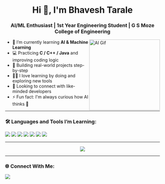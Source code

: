 <h1 align="center">Hi 👋, I'm Bhavesh Tarale</h1>
<h3 align="center">AI/ML Enthusiast | 1st Year Engineering Student | G S Moze College of Engineering</h3>

<img align="right" alt="AI Gif" height="230" src="https://media.giphy.com/media/qgQUggAC3Pfv687qPC/giphy.gif" />

- 🔭 I’m currently learning **AI & Machine Learning**
- 💻 Practicing **C / C++ / Java** and improving coding logic
- 🌱 Building real-world projects step-by-step
- 👨‍💻 I love learning by doing and exploring new tools
- 🤝 Looking to connect with like-minded developers
- ⚡ Fun fact: I'm always curious how AI thinks 🤖

---

### 🛠️ Languages and Tools I’m Learning:
<p align="left">
  <img src="https://img.shields.io/badge/C-00599C?style=for-the-badge&logo=c&logoColor=white"/>
  <img src="https://img.shields.io/badge/C++-00599C?style=for-the-badge&logo=c%2B%2B&logoColor=white"/>
  <img src="https://img.shields.io/badge/Java-ED8B00?style=for-the-badge&logo=java&logoColor=white"/>
  <img src="https://img.shields.io/badge/Python-3776AB?style=for-the-badge&logo=python&logoColor=white"/>
  <img src="https://img.shields.io/badge/HTML-E34F26?style=for-the-badge&logo=html5&logoColor=white"/>
  <img src="https://img.shields.io/badge/CSS-1572B6?style=for-the-badge&logo=css3&logoColor=white"/>
  <img src="https://img.shields.io/badge/GitHub-100000?style=for-the-badge&logo=github&logoColor=white"/>
</p>

---

<p align="center">
  <img src="https://github-readme-stats.vercel.app/api/top-langs/?username=bhavesh576&layout=compact&theme=tokyonight" />
</p>


---

### 🌐 Connect With Me:
<p align="left">
  <a href="https://www.linkedin.com/in/bhavesh-tarale-737aa3314" target="blank"><img align="center" src="https://img.shields.io/badge/LinkedIn-blue?style=for-the-badge&logo=linkedin&logoColor=white" /></a>
</p>
